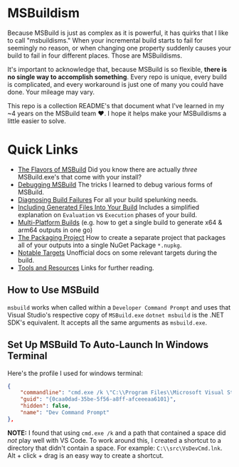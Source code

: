# MSBuildism
Because MSBuild is just as complex as it is powerful, it has quirks that I like to call "msbuildisms." When your incremental build starts to fail for seemingly no reason, or when changing one property suddenly causes your build to fail in four different places. Those are MSBuildisms.

It's important to acknowledge that, because MSBuild is so flexible, **there is no single way to accomplish something**. Every repo is unique, every build is complicated, and every workaround is just one of many you could have done. Your mileage may vary.

This repo is a collection README's that document what I've learned in my ~4 years on the MSBuild team ❤️. I hope it helps make your MSBuildisms a little easier to solve.

# Quick Links
- [The Flavors of MSBuild](./the-flavors-of-msbuild/README.md) Did you know there are actually _three_ MSBuild.exe's that come with your install?
- [Debugging MSBuild](./debugging-msbuild/README.md) The tricks I learned to debug various forms of MSBuild.
- [Diagnosing Build Failures](./build-spelunking/README.md) For all your build spelunking needs.
- [Including Generated Files Into Your Build](./including-generated-files/README.md) Includes a simplified explanation on `Evaluation` vs `Execution` phases of your build.
- [Multi-Platform Builds](./multi-platform-builds/README.md) (e.g. how to get a single build to generate x64 & arm64 outputs in one go)
- [The Packaging Project](./the-packaging-project/README.md) How to create a separate project that packages all of your outputs into a single NuGet Package `*.nupkg`.
- [Notable Targets](./notable-targets/README.md) Unofficial docs on some relevant targets during the build.
- [Tools and Resources](./tools-and-resources/README.md) Links for further reading.

## How to Use MSBuild
`msbuild` works when called within a `Developer Command Prompt` and uses that Visual Studio's respective copy of `MSBuild.exe`
`dotnet msbuild` is the .NET SDK's equivalent. It accepts all the same arguments as `msbuild.exe`.

## Set Up MSBuild To Auto-Launch In Windows Terminal
Here's the profile I used for windows terminal:
```json
{
    "commandline": "cmd.exe /k \"C:\\Program Files\\Microsoft Visual Studio\\2022\\Dogfood\\Common7\\Tools\\VsDevCmd.bat",
    "guid": "{0caa0dad-35be-5f56-a8ff-afceeeaa6101}",
    "hidden": false,
    "name": "Dev Command Prompt"
},
```
**NOTE:** I found that using `cmd.exe /k` and a path that contained a space did _not_ play well with VS Code. To work around this, I created a shortcut to a directory that didn't contain a space. For example: `C:\\src\VsDevCmd.lnk`. Alt + click + drag is an easy way to create a shortcut.